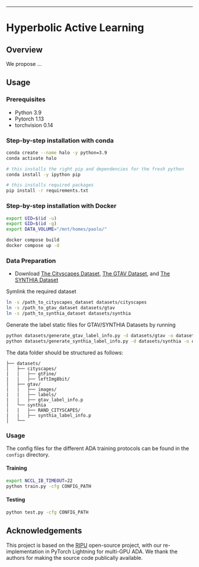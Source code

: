  ---  
 
# Hyperbolic Active Learning

## Overview
We propose ...

## Usage

### Prerequisites

- Python 3.9
- Pytorch 1.13
- torchvision 0.14

### Step-by-step installation with conda

```bash
conda create --name halo -y python=3.9
conda activate halo

# this installs the right pip and dependencies for the fresh python
conda install -y ipython pip

# this installs required packages
pip install -r requirements.txt
```

### Step-by-step installation with Docker

```bash
export UID=$(id -u)
export GID=$(id -g)
export DATA_VOLUME="/mnt/homes/paolo/"

docker compose build
docker compose up -d
```

### Data Preparation

- Download [The Cityscapes Dataset](https://www.cityscapes-dataset.com/), [The GTAV Dataset](https://download.visinf.tu-darmstadt.de/data/from_games/), and [The SYNTHIA Dataset](https://synthia-dataset.net/)

Symlink the required dataset

```bash
ln -s /path_to_cityscapes_dataset datasets/cityscapes
ln -s /path_to_gtav_dataset datasets/gtav
ln -s /path_to_synthia_dataset datasets/synthia
```

Generate the label static files for GTAV/SYNTHIA Datasets by running

```bash
python datasets/generate_gtav_label_info.py -d datasets/gtav -o datasets/gtav/
python datasets/generate_synthia_label_info.py -d datasets/synthia -o datasets/synthia/
```

The data folder should be structured as follows:

```
├── datasets/
│   ├── cityscapes/     
|   |   ├── gtFine/
|   |   ├── leftImg8bit/
│   ├── gtav/
|   |   ├── images/
|   |   ├── labels/
|   |   ├── gtav_label_info.p
│   └──	synthia
|   |   ├── RAND_CITYSCAPES/
|   |   ├── synthia_label_info.p
│   └──	
```

### Usage

The config files for the different ADA training protocols can be found in the `configs` directory.

#### Training

```bash
export NCCL_IB_TIMEOUT=22
python train.py -cfg CONFIG_PATH
```

#### Testing

```bash
python test.py -cfg CONFIG_PATH
```


## Acknowledgements
This project is based on the [RIPU](https://github.com/BIT-DA/RIPU) open-source project, with our re-implementation in PyTorch Lightning for multi-GPU ADA. We thank the authors for making the source code publically available.
